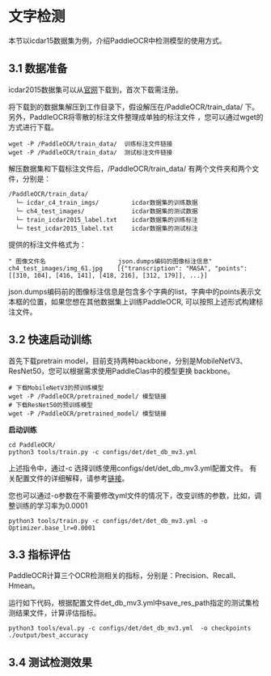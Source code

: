 # 文字检测

本节以icdar15数据集为例，介绍PaddleOCR中检测模型的使用方式。

## 3.1 数据准备
icdar2015数据集可以从[官网](https://rrc.cvc.uab.es/?ch=4&com=downloads)下载到，首次下载需注册。

将下载到的数据集解压到工作目录下，假设解压在/PaddleOCR/train_data/ 下。另外，PaddleOCR将零散的标注文件整理成单独的标注文件
，您可以通过wget的方式进行下载。
```
wget -P /PaddleOCR/train_data/  训练标注文件链接
wget -P /PaddleOCR/train_data/  测试标注文件链接
```

解压数据集和下载标注文件后，/PaddleOCR/train_data/ 有两个文件夹和两个文件，分别是：
```
/PaddleOCR/train_data/  
  └─ icdar_c4_train_imgs/         icdar数据集的训练数据
  └─ ch4_test_images/             icdar数据集的测试数据
  └─ train_icdar2015_label.txt    icdar数据集的训练标注
  └─ test_icdar2015_label.txt     icdar数据集的测试标注
```

提供的标注文件格式为：
```
" 图像文件名                    json.dumps编码的图像标注信息"
ch4_test_images/img_61.jpg    [{"transcription": "MASA", "points": [[310, 104], [416, 141], [418, 216], [312, 179]], ...}]
```
json.dumps编码前的图像标注信息是包含多个字典的list，字典中的points表示文本框的位置，如果您想在其他数据集上训练PaddleOCR,
可以按照上述形式构建标注文件。


## 3.2 快速启动训练

首先下载pretrain model，目前支持两种backbone，分别是MobileNetV3、ResNet50，您可以根据需求使用PaddleClas中的模型更换
backbone。
```
# 下载MobileNetV3的预训练模型
wget -P /PaddleOCR/pretrained_model/ 模型链接
# 下载ResNet50的预训练模型
wget -P /PaddleOCR/pretrained_model/ 模型链接
```

**启动训练**
```
cd PaddleOCR/
python3 tools/train.py -c configs/det/det_db_mv3.yml
```

上述指令中，通过-c 选择训练使用configs/det/det_db_mv3.yml配置文件。
有关配置文件的详细解释，请参考[链接]()。

您也可以通过-o参数在不需要修改yml文件的情况下，改变训练的参数，比如，调整训练的学习率为0.0001
```
python3 tools/train.py -c configs/det/det_db_mv3.yml -o Optimizer.base_lr=0.0001
```


## 3.3 指标评估

PaddleOCR计算三个OCR检测相关的指标，分别是：Precision、Recall、Hmean。

运行如下代码，根据配置文件det_db_mv3.yml中save_res_path指定的测试集检测结果文件，计算评估指标。

```
python3 tools/eval.py -c configs/det/det_db_mv3.yml  -o checkpoints ./output/best_accuracy
```

## 3.4 测试检测效果
